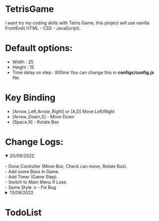 # TetrisGame

i want try my coding skills with Tetris Game, this project will use vanilla FrontEnd( HTML - CSS - JavaScript).

# Default options:

- Width : 25
- Height : 15
- Time delay on step : 800ms You can change this in <b>configs/config.js</b> file.

# Key Binding

- [Arrow_Left,Arrow_Right] or [A,D] Move Left/Right
- [Arrow_Down,S] - Move Down
- [Space,R] - Rotate Box

# Change Logs:

<details open>
<summary>20/09/2022</summary>
<br>
- Done Controller (Move Box, Check can move, Rotate Box). </br>
- Add some Boxs in Game.</br>
- Add Timer (Game Step).</br>
- Switch to Main Menu if Lose.</br>
- Some Style :v
- Fix Bug

</details>
<details close>
<summary>13/09/2022</summary>
<br>
- Add Classes :</br> - Point</br> - Box</br> - Color</br> - TetrisBase</br>
</details>

# TodoList

